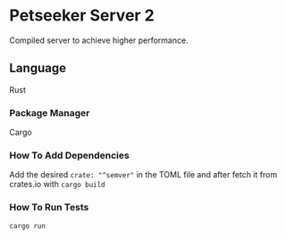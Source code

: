 # Petseeker Server 2
Compiled server to achieve higher performance.

## Language
Rust

### Package Manager
Cargo

### How To Add Dependencies
Add the desired ```crate: "^semver"``` in the TOML file and after fetch it from crates.io 
with ```cargo build```

### How To Run Tests
```cargo run```